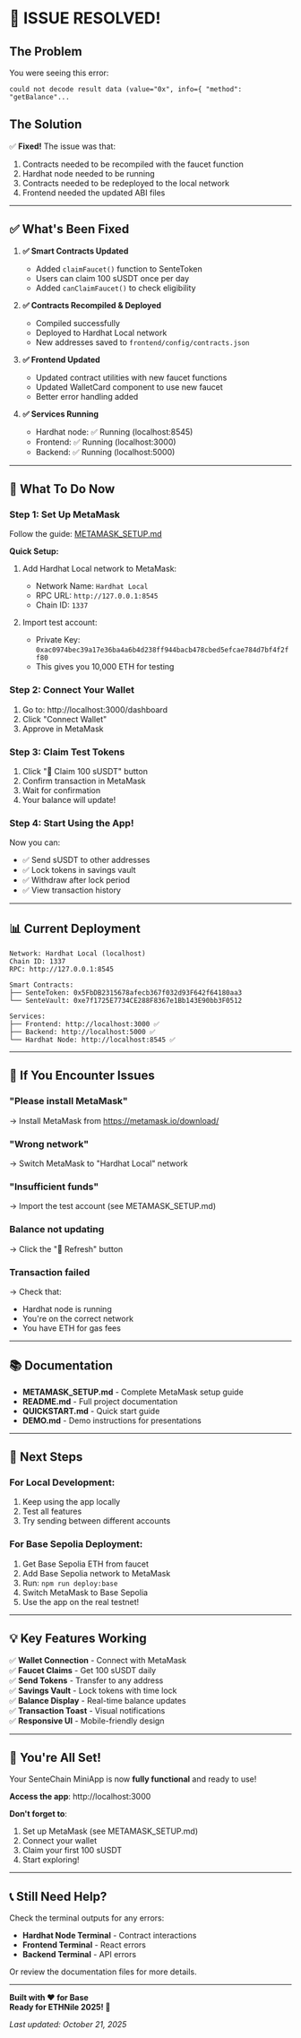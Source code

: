 # 🎉 ISSUE RESOLVED!

## The Problem
You were seeing this error:
```
could not decode result data (value="0x", info={ "method": "getBalance"...
```

## The Solution
✅ **Fixed!** The issue was that:
1. Contracts needed to be recompiled with the faucet function
2. Hardhat node needed to be running
3. Contracts needed to be redeployed to the local network
4. Frontend needed the updated ABI files

---

## ✅ What's Been Fixed

1. **✅ Smart Contracts Updated**
   - Added `claimFaucet()` function to SenteToken
   - Users can claim 100 sUSDT once per day
   - Added `canClaimFaucet()` to check eligibility

2. **✅ Contracts Recompiled & Deployed**
   - Compiled successfully
   - Deployed to Hardhat Local network
   - New addresses saved to `frontend/config/contracts.json`

3. **✅ Frontend Updated**
   - Updated contract utilities with new faucet functions
   - Updated WalletCard component to use new faucet
   - Better error handling added

4. **✅ Services Running**
   - Hardhat node: ✅ Running (localhost:8545)
   - Frontend: ✅ Running (localhost:3000)
   - Backend: ✅ Running (localhost:5000)

---

## 🚀 What To Do Now

### **Step 1: Set Up MetaMask**
Follow the guide: [METAMASK_SETUP.md](./METAMASK_SETUP.md)

**Quick Setup:**
1. Add Hardhat Local network to MetaMask:
   - Network Name: `Hardhat Local`
   - RPC URL: `http://127.0.0.1:8545`
   - Chain ID: `1337`

2. Import test account:
   - Private Key: `0xac0974bec39a17e36ba4a6b4d238ff944bacb478cbed5efcae784d7bf4f2ff80`
   - This gives you 10,000 ETH for testing

### **Step 2: Connect Your Wallet**
1. Go to: http://localhost:3000/dashboard
2. Click "Connect Wallet"
3. Approve in MetaMask

### **Step 3: Claim Test Tokens**
1. Click "🚰 Claim 100 sUSDT" button
2. Confirm transaction in MetaMask
3. Wait for confirmation
4. Your balance will update!

### **Step 4: Start Using the App!**
Now you can:
- ✅ Send sUSDT to other addresses
- ✅ Lock tokens in savings vault
- ✅ Withdraw after lock period
- ✅ View transaction history

---

## 📊 Current Deployment

```
Network: Hardhat Local (localhost)
Chain ID: 1337
RPC: http://127.0.0.1:8545

Smart Contracts:
├── SenteToken: 0x5FbDB2315678afecb367f032d93F642f64180aa3
└── SenteVault: 0xe7f1725E7734CE288F8367e1Bb143E90bb3F0512

Services:
├── Frontend: http://localhost:3000 ✅
├── Backend: http://localhost:5000 ✅
└── Hardhat Node: http://localhost:8545 ✅
```

---

## 🔧 If You Encounter Issues

### **"Please install MetaMask"**
→ Install MetaMask from https://metamask.io/download/

### **"Wrong network"**
→ Switch MetaMask to "Hardhat Local" network

### **"Insufficient funds"**
→ Import the test account (see METAMASK_SETUP.md)

### **Balance not updating**
→ Click the "🔄 Refresh" button

### **Transaction failed**
→ Check that:
- Hardhat node is running
- You're on the correct network
- You have ETH for gas fees

---

## 📚 Documentation

- **METAMASK_SETUP.md** - Complete MetaMask setup guide
- **README.md** - Full project documentation  
- **QUICKSTART.md** - Quick start guide
- **DEMO.md** - Demo instructions for presentations

---

## 🎯 Next Steps

### **For Local Development:**
1. Keep using the app locally
2. Test all features
3. Try sending between different accounts

### **For Base Sepolia Deployment:**
1. Get Base Sepolia ETH from faucet
2. Add Base Sepolia network to MetaMask
3. Run: `npm run deploy:base`
4. Switch MetaMask to Base Sepolia
5. Use the app on the real testnet!

---

## 💡 Key Features Working

✅ **Wallet Connection** - Connect with MetaMask  
✅ **Faucet Claims** - Get 100 sUSDT daily  
✅ **Send Tokens** - Transfer to any address  
✅ **Savings Vault** - Lock tokens with time lock  
✅ **Balance Display** - Real-time balance updates  
✅ **Transaction Toast** - Visual notifications  
✅ **Responsive UI** - Mobile-friendly design  

---

## 🎉 You're All Set!

Your SenteChain MiniApp is now **fully functional** and ready to use!

**Access the app**: http://localhost:3000

**Don't forget to**:
1. Set up MetaMask (see METAMASK_SETUP.md)
2. Connect your wallet
3. Claim your first 100 sUSDT
4. Start exploring!

---

## 📞 Still Need Help?

Check the terminal outputs for any errors:
- **Hardhat Node Terminal** - Contract interactions
- **Frontend Terminal** - React errors
- **Backend Terminal** - API errors

Or review the documentation files for more details.

---

**Built with ❤️ for Base**  
**Ready for ETHNile 2025! 🚀**

*Last updated: October 21, 2025*

